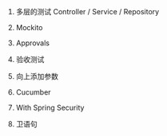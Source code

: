 1. 多层的测试 Controller / Service / Repository

2. Mockito

3. Approvals

4. 验收测试

5. 向上添加参数

6. Cucumber

7. With Spring Security

8. 卫语句
